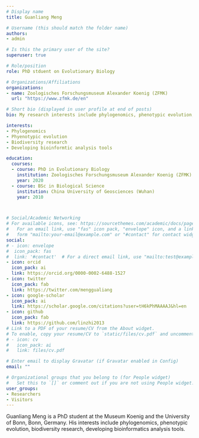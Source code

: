 ```yaml
---
# Display name
title: Guanliang Meng

# Username (this should match the folder name)
authors:
- admin

# Is this the primary user of the site?
superuser: true

# Role/position
role: PhD stduent on Evolutionary Biology

# Organizations/Affiliations
organizations:
- name: Zoologisches Forschungsmuseum Alexander Koenig (ZFMK)
  url: "https://www.zfmk.de/en"

# Short bio (displayed in user profile at end of posts)
bio: My research interests include phylogenomics, phenotypic evolution, biodiversity research, developing bioinformatics analysis tools.

interests:
- Phylogenomics
- Phyenotypic evolution
- Biodiversity research
- Developing bioinformtic analysis tools

education:
  courses:
  - course: PhD in Evolutionary Biology
    institution: Zoologisches Forschungsmuseum Alexander Koenig (ZFMK) & University of Bonn
    year: 2020
  - course: BSc in Biological Science
    institution: China University of Geosciences (Wuhan)
    year: 2010



# Social/Academic Networking
# For available icons, see: https://sourcethemes.com/academic/docs/page-builder/#icons
#   For an email link, use "fas" icon pack, "envelope" icon, and a link in the
#   form "mailto:your-email@example.com" or "#contact" for contact widget.
social:
# - icon: envelope
#  icon_pack: fas
#  link: '#contact'  # For a direct email link, use "mailto:test@example.org".
- icon: orcid
  icon_pack: ai
  link: https://orcid.org/0000-0002-6488-1527
- icon: twitter
  icon_pack: fab
  link: https://twitter.com/menggualiang
- icon: google-scholar
  icon_pack: ai
  link: https://scholar.google.com/citations?user=tH6kPhMAAAAJ&hl=en
- icon: github
  icon_pack: fab
  link: https://github.com/linzhi2013
# Link to a PDF of your resume/CV from the About widget.
# To enable, copy your resume/CV to `static/files/cv.pdf` and uncomment the lines below.
# - icon: cv
#   icon_pack: ai
#   link: files/cv.pdf

# Enter email to display Gravatar (if Gravatar enabled in Config)
email: ""

# Organizational groups that you belong to (for People widget)
#   Set this to `[]` or comment out if you are not using People widget.
user_groups:
- Researchers
- Visitors
---
```


Guanliang Meng is a PhD student at the Museum Koenig and the University of Bonn, Bonn, Germany. His interests include phylogenomics, phenotypic evolution, biodiversity research, developing bioinformatics analysis tools.

